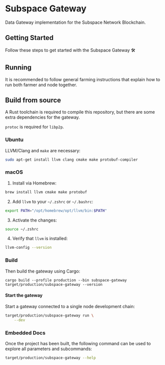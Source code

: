 # Subspace Gateway

Data Gateway implementation for the Subspace Network Blockchain.

## Getting Started

Follow these steps to get started with the Subspace Gateway :hammer_and_wrench:

## Running

It is recommended to follow general farming instructions that explain how to run both farmer and node together.

## Build from source

A Rust toolchain is required to compile this repository, but there are some extra dependencies for the gateway.

`protoc` is required for `libp2p`.

### Ubuntu

LLVM/Clang and `make` are necessary:
```bash
sudo apt-get install llvm clang cmake make protobuf-compiler
```

### macOS

1. Install via Homebrew:

```bash
brew install llvm cmake make protobuf
```

2. Add `llvm` to your `~/.zshrc` or `~/.bashrc`:

```bash
export PATH="/opt/homebrew/opt/llvm/bin:$PATH"
```

3. Activate the changes:

```bash
source ~/.zshrc
```

4. Verify that `llvm` is installed:

```bash
llvm-config --version
```

### Build

Then build the gateway using Cargo:
```
cargo build --profile production --bin subspace-gateway
target/production/subspace-gateway --version
```

#### Start the gateway

Start a gateway connected to a single node development chain:
```bash
target/production/subspace-gateway run \
    --dev
```

### Embedded Docs

Once the project has been built, the following command can be used to explore all parameters and subcommands:

```bash
target/production/subspace-gateway --help
```
